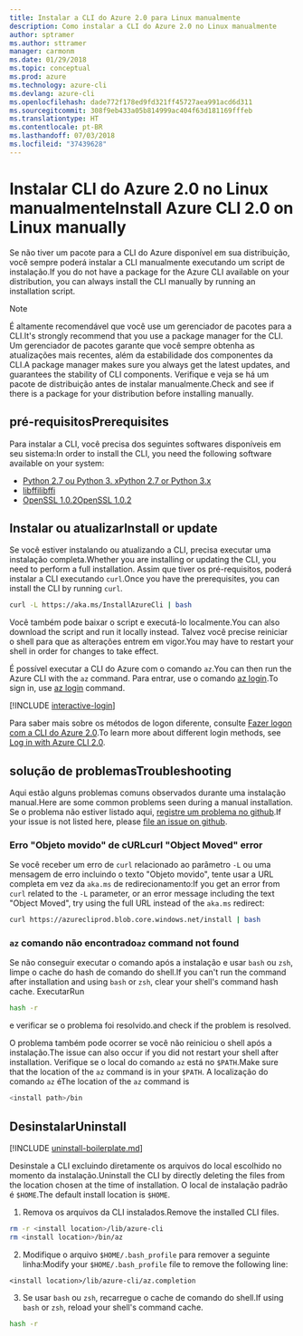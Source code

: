 ```yaml
---
title: Instalar a CLI do Azure 2.0 para Linux manualmente
description: Como instalar a CLI do Azure 2.0 no Linux manualmente
author: sptramer
ms.author: sttramer
manager: carmonm
ms.date: 01/29/2018
ms.topic: conceptual
ms.prod: azure
ms.technology: azure-cli
ms.devlang: azure-cli
ms.openlocfilehash: dade772f178ed9fd321ff45727aea991acd6d311
ms.sourcegitcommit: 308f9eb433a05b814999ac404f63d181169fffeb
ms.translationtype: HT
ms.contentlocale: pt-BR
ms.lasthandoff: 07/03/2018
ms.locfileid: "37439628"
---
```

# <a name="install-azure-cli-20-on-linux-manually"></a><span data-ttu-id="889dd-103">Instalar CLI do Azure 2.0 no Linux manualmente</span><span class="sxs-lookup"><span data-stu-id="889dd-103">Install Azure CLI 2.0 on Linux manually</span></span>

<span data-ttu-id="889dd-104">Se não tiver um pacote para a CLI do Azure disponível em sua distribuição, você sempre poderá instalar a CLI manualmente executando um script de instalação.</span><span class="sxs-lookup"><span data-stu-id="889dd-104">If you do not have a package for the Azure CLI available on your distribution, you can always install the CLI manually by running an installation script.</span></span>

> [!NOTE]
> <span data-ttu-id="889dd-105">É altamente recomendável que você use um gerenciador de pacotes para a CLI.</span><span class="sxs-lookup"><span data-stu-id="889dd-105">It's strongly recommend that you use a package manager for the CLI.</span></span> <span data-ttu-id="889dd-106">Um gerenciador de pacotes garante que você sempre obtenha as atualizações mais recentes, além da estabilidade dos componentes da CLI.</span><span class="sxs-lookup"><span data-stu-id="889dd-106">A package manager makes sure you always get the latest updates, and guarantees the stability of CLI components.</span></span> <span data-ttu-id="889dd-107">Verifique e veja se há um pacote de distribuição antes de instalar manualmente.</span><span class="sxs-lookup"><span data-stu-id="889dd-107">Check and see if there is a package for your distribution before installing manually.</span></span>

## <a name="prerequisites"></a><span data-ttu-id="889dd-108">pré-requisitos</span><span class="sxs-lookup"><span data-stu-id="889dd-108">Prerequisites</span></span>

<span data-ttu-id="889dd-109">Para instalar a CLI, você precisa dos seguintes softwares disponíveis em seu sistema:</span><span class="sxs-lookup"><span data-stu-id="889dd-109">In order to install the CLI, you need the following software available on your system:</span></span>

* [<span data-ttu-id="889dd-110">Python 2.7 ou Python 3. x</span><span class="sxs-lookup"><span data-stu-id="889dd-110">Python 2.7 or Python 3.x</span></span>](https://www.python.org/downloads/)
* [<span data-ttu-id="889dd-111">libffi</span><span class="sxs-lookup"><span data-stu-id="889dd-111">libffi</span></span>](https://sourceware.org/libffi/)
* [<span data-ttu-id="889dd-112">OpenSSL 1.0.2</span><span class="sxs-lookup"><span data-stu-id="889dd-112">OpenSSL 1.0.2</span></span>](https://www.openssl.org/source/)

## <a name="install-or-update"></a><span data-ttu-id="889dd-113">Instalar ou atualizar</span><span class="sxs-lookup"><span data-stu-id="889dd-113">Install or update</span></span>

<span data-ttu-id="889dd-114">Se você estiver instalando ou atualizando a CLI, precisa executar uma instalação completa.</span><span class="sxs-lookup"><span data-stu-id="889dd-114">Whether you are installing or updating the CLI, you need to perform a full installation.</span></span> <span data-ttu-id="889dd-115">Assim que tiver os pré-requisitos, poderá instalar a CLI executando `curl`.</span><span class="sxs-lookup"><span data-stu-id="889dd-115">Once you have the prerequisites, you can install the CLI by running `curl`.</span></span>

```bash
curl -L https://aka.ms/InstallAzureCli | bash
```

<span data-ttu-id="889dd-116">Você também pode baixar o script e executá-lo localmente.</span><span class="sxs-lookup"><span data-stu-id="889dd-116">You can also download the script and run it locally instead.</span></span> <span data-ttu-id="889dd-117">Talvez você precise reiniciar o shell para que as alterações entrem em vigor.</span><span class="sxs-lookup"><span data-stu-id="889dd-117">You may have to restart your shell in order for changes to take effect.</span></span> 

<span data-ttu-id="889dd-118">É possível executar a CLI do Azure com o comando `az`.</span><span class="sxs-lookup"><span data-stu-id="889dd-118">You can then run the Azure CLI with the `az` command.</span></span> <span data-ttu-id="889dd-119">Para entrar, use o comando [az login](/cli/azure/reference-index#az-login).</span><span class="sxs-lookup"><span data-stu-id="889dd-119">To sign in, use [az login](/cli/azure/reference-index#az-login) command.</span></span>

[!INCLUDE [interactive-login](includes/interactive-login.md)]

<span data-ttu-id="889dd-120">Para saber mais sobre os métodos de logon diferente, consulte [Fazer logon com a CLI do Azure 2.0](authenticate-azure-cli.md).</span><span class="sxs-lookup"><span data-stu-id="889dd-120">To learn more about different login methods, see [Log in with Azure CLI 2.0](authenticate-azure-cli.md).</span></span>

## <a name="troubleshooting"></a><span data-ttu-id="889dd-121">solução de problemas</span><span class="sxs-lookup"><span data-stu-id="889dd-121">Troubleshooting</span></span>

<span data-ttu-id="889dd-122">Aqui estão alguns problemas comuns observados durante uma instalação manual.</span><span class="sxs-lookup"><span data-stu-id="889dd-122">Here are some common problems seen during a manual installation.</span></span> <span data-ttu-id="889dd-123">Se o problema não estiver listado aqui, [registre um problema no github](https://github.com/Azure/azure-cli/issues).</span><span class="sxs-lookup"><span data-stu-id="889dd-123">If your issue is not listed here, please [file an issue on github](https://github.com/Azure/azure-cli/issues).</span></span>
### <a name="curl-object-moved-error"></a><span data-ttu-id="889dd-124">Erro "Objeto movido" de cURL</span><span class="sxs-lookup"><span data-stu-id="889dd-124">curl "Object Moved" error</span></span>

<span data-ttu-id="889dd-125">Se você receber um erro de `curl` relacionado ao parâmetro `-L` ou uma mensagem de erro incluindo o texto "Objeto movido", tente usar a URL completa em vez da `aka.ms` de redirecionamento:</span><span class="sxs-lookup"><span data-stu-id="889dd-125">If you get an error from `curl` related to the `-L` parameter, or an error message including the text "Object Moved", try using the full URL instead of the `aka.ms` redirect:</span></span>

```bash
curl https://azurecliprod.blob.core.windows.net/install | bash
```

### <a name="az-command-not-found"></a><span data-ttu-id="889dd-126">`az` comando não encontrado</span><span class="sxs-lookup"><span data-stu-id="889dd-126">`az` command not found</span></span>

<span data-ttu-id="889dd-127">Se não conseguir executar o comando após a instalação e usar `bash` ou `zsh`, limpe o cache do hash de comando do shell.</span><span class="sxs-lookup"><span data-stu-id="889dd-127">If you can't run the command after installation and using `bash` or `zsh`, clear your shell's command hash cache.</span></span> <span data-ttu-id="889dd-128">Executar</span><span class="sxs-lookup"><span data-stu-id="889dd-128">Run</span></span>

```bash
hash -r
```

<span data-ttu-id="889dd-129">e verificar se o problema foi resolvido.</span><span class="sxs-lookup"><span data-stu-id="889dd-129">and check if the problem is resolved.</span></span>

<span data-ttu-id="889dd-130">O problema também pode ocorrer se você não reiniciou o shell após a instalação.</span><span class="sxs-lookup"><span data-stu-id="889dd-130">The issue can also occur if you did not restart your shell after installation.</span></span> <span data-ttu-id="889dd-131">Verifique se o local do comando `az` está no `$PATH`.</span><span class="sxs-lookup"><span data-stu-id="889dd-131">Make sure that the location of the `az` command is in your `$PATH`.</span></span> <span data-ttu-id="889dd-132">A localização do comando `az` é</span><span class="sxs-lookup"><span data-stu-id="889dd-132">The location of the `az` command is</span></span>

```bash
<install path>/bin
```

## <a name="uninstall"></a><span data-ttu-id="889dd-133">Desinstalar</span><span class="sxs-lookup"><span data-stu-id="889dd-133">Uninstall</span></span>

[!INCLUDE [uninstall-boilerplate.md](includes/uninstall-boilerplate.md)]

<span data-ttu-id="889dd-134">Desinstale a CLI excluindo diretamente os arquivos do local escolhido no momento da instalação.</span><span class="sxs-lookup"><span data-stu-id="889dd-134">Uninstall the CLI by directly deleting the files from the location chosen at the time of installation.</span></span> <span data-ttu-id="889dd-135">O local de instalação padrão é `$HOME`.</span><span class="sxs-lookup"><span data-stu-id="889dd-135">The default install location is `$HOME`.</span></span>

1. <span data-ttu-id="889dd-136">Remova os arquivos da CLI instalados.</span><span class="sxs-lookup"><span data-stu-id="889dd-136">Remove the installed CLI files.</span></span>

  ```bash
  rm -r <install location>/lib/azure-cli
  rm <install location>/bin/az
  ```
2. <span data-ttu-id="889dd-137">Modifique o arquivo `$HOME/.bash_profile` para remover a seguinte linha:</span><span class="sxs-lookup"><span data-stu-id="889dd-137">Modify your `$HOME/.bash_profile` file to remove the following line:</span></span>

  ```text
  <install location>/lib/azure-cli/az.completion
  ```

3. <span data-ttu-id="889dd-138">Se usar `bash` ou `zsh`, recarregue o cache de comando do shell.</span><span class="sxs-lookup"><span data-stu-id="889dd-138">If using `bash` or `zsh`, reload your shell's command cache.</span></span>

  ```bash
  hash -r
  ```
